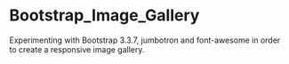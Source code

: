 # Bootstrap_Image_Gallery

Experimenting with Bootstrap 3.3.7, jumbotron and font-awesome in order to create a responsive image gallery.
